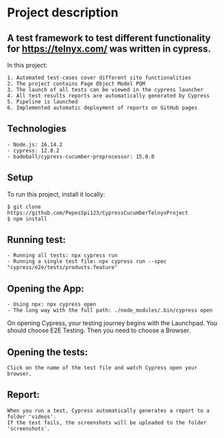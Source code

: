 # Project description
## A test framework to test different functionality for https://telnyx.com/ was written in cypress.
In this project:
```
1. Automated test-cases cover different site functionalities
2. The project contains Page Object Model POM
3. The launch of all tests can be viewed in the cypress launcher
4. All test results reports are automatically generated by Cypress
5. Pipeline is launched
6. Implemented automatic deployment of reports on GitHub pages
```
## Technologies
```
- Node.js: 16.14.2
- cypress: 12.0.2
- badeball/cypress-cucumber-preprocessor: 15.0.0
```
## Setup
To run this project, install it locally:
```
$ git clone https://github.com/PepesSpi123/CypressCucumberTelnyxProject
$ npm install 
```
## Running test:
```
- Running all tests: npx cypress run
- Running a single test file: npx cypress run --spec "cypress/e2e/tests/products.feature"
```
## Opening the App:
```
- Using npx: npx cypress open
- The long way with the full path: ./node_modules/.bin/cypress open
```
On opening Cypress, your testing journey begins with the Launchpad. You should choose E2E Testing. Then you need to choose a Browser.
## Opening the tests:
```
Click on the name of the test file and watch Cypress open your browser.
```
## Report:
```
When you run a test, Cypress automatically generates a report to a folder 'videos'. 
If the test fails, the screenshots will be uploaded to the folder 'screenshots'.
```
